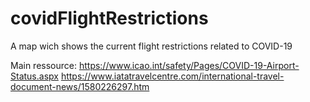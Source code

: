 # covidFlightRestrictions
A map wich shows the current flight restrictions related to COVID-19

Main ressource:
https://www.icao.int/safety/Pages/COVID-19-Airport-Status.aspx
https://www.iatatravelcentre.com/international-travel-document-news/1580226297.htm
